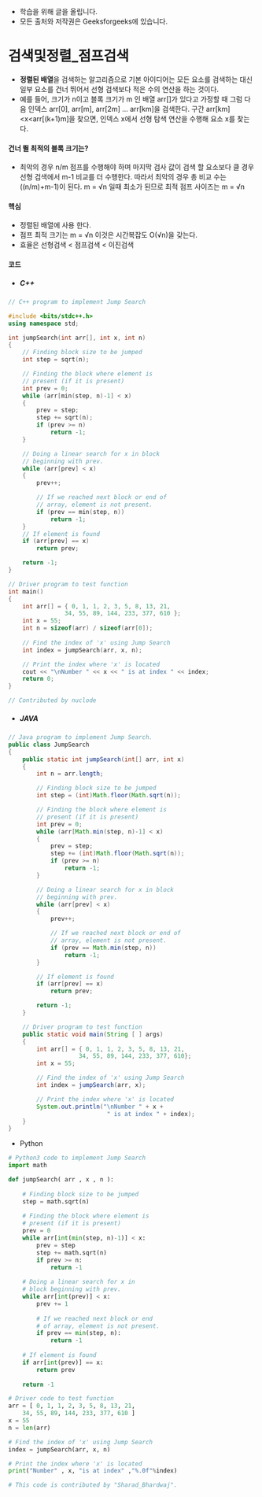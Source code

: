 - 학습을 위해 글을 올립니다.
- 모든 출처와 저작권은 Geeksforgeeks에 있습니다.

[^출처]: https://www.geeksforgeeks.org/



# 검색및정렬_점프검색

- **정렬된 배열**을 검색하는 알고리즘으로 기본 아이디어는 모든 요소를 검색하는 대신 일부 요소를 건너 뛰어서 선형 검색보다 적은 수의 연산을 하는 것이다.
- 예를 들어, 크기가 n이고 블록 크기가 m 인 배열 arr[]가 있다고 가정할 때 그럼 다음 인덱스 arr[0], arr[m], arr[2m] ... arr[km]을 검색한다. 구간 arr[km]<x<arr[(k+1)m]을 찾으면, 인덱스 x에서 선형 탐색 연산을 수행해 요소 x를 찾는다.

#### 건너 뛸 최적의 블록 크기는?

- 최악의 경우 n/m 점프를 수행해야 하며 마지막 검사 값이  검색 할 요소보다 클 경우 선형 검색에서 m-1 비교를 더 수행한다. 따라서 최악의 경우 총 비교 수는 ((n/m)+m-1)이 된다. m = √n 일때 최소가 된므로 최적 점프 사이즈는 m = √n

#### 핵심

- 정렬된 배열에 사용 한다.
- 점프 최적 크기는 m = √n 이것은 시간복잡도 O(√n)을 갖는다.
- 효율은 선형검색 <  점프검색 < 이진검색



#### 코드

- ##### C++

```c++
// C++ program to implement Jump Search 

#include <bits/stdc++.h> 
using namespace std; 

int jumpSearch(int arr[], int x, int n) 
{ 
	// Finding block size to be jumped 
	int step = sqrt(n); 

	// Finding the block where element is 
	// present (if it is present) 
	int prev = 0; 
	while (arr[min(step, n)-1] < x) 
	{ 
		prev = step; 
		step += sqrt(n); 
		if (prev >= n) 
			return -1; 
	} 

	// Doing a linear search for x in block 
	// beginning with prev. 
	while (arr[prev] < x) 
	{ 
		prev++; 

		// If we reached next block or end of 
		// array, element is not present. 
		if (prev == min(step, n)) 
			return -1; 
	} 
	// If element is found 
	if (arr[prev] == x) 
		return prev; 

	return -1; 
} 

// Driver program to test function 
int main() 
{ 
	int arr[] = { 0, 1, 1, 2, 3, 5, 8, 13, 21, 
				34, 55, 89, 144, 233, 377, 610 }; 
	int x = 55; 
	int n = sizeof(arr) / sizeof(arr[0]); 
	
	// Find the index of 'x' using Jump Search 
	int index = jumpSearch(arr, x, n); 

	// Print the index where 'x' is located 
	cout << "\nNumber " << x << " is at index " << index; 
	return 0; 
} 

// Contributed by nuclode 

```

- ##### JAVA

```java
// Java program to implement Jump Search. 
public class JumpSearch 
{ 
	public static int jumpSearch(int[] arr, int x) 
	{ 
		int n = arr.length; 

		// Finding block size to be jumped 
		int step = (int)Math.floor(Math.sqrt(n)); 

		// Finding the block where element is 
		// present (if it is present) 
		int prev = 0; 
		while (arr[Math.min(step, n)-1] < x) 
		{ 
			prev = step; 
			step += (int)Math.floor(Math.sqrt(n)); 
			if (prev >= n) 
				return -1; 
		} 

		// Doing a linear search for x in block 
		// beginning with prev. 
		while (arr[prev] < x) 
		{ 
			prev++; 

			// If we reached next block or end of 
			// array, element is not present. 
			if (prev == Math.min(step, n)) 
				return -1; 
		} 

		// If element is found 
		if (arr[prev] == x) 
			return prev; 

		return -1; 
	} 

	// Driver program to test function 
	public static void main(String [ ] args) 
	{ 
		int arr[] = { 0, 1, 1, 2, 3, 5, 8, 13, 21, 
					34, 55, 89, 144, 233, 377, 610}; 
		int x = 55; 

		// Find the index of 'x' using Jump Search 
		int index = jumpSearch(arr, x); 

		// Print the index where 'x' is located 
		System.out.println("\nNumber " + x + 
							" is at index " + index); 
	} 
} 

```

- Python

```python
# Python3 code to implement Jump Search 
import math 

def jumpSearch( arr , x , n ): 
	
	# Finding block size to be jumped 
	step = math.sqrt(n) 
	
	# Finding the block where element is 
	# present (if it is present) 
	prev = 0
	while arr[int(min(step, n)-1)] < x: 
		prev = step 
		step += math.sqrt(n) 
		if prev >= n: 
			return -1
	
	# Doing a linear search for x in 
	# block beginning with prev. 
	while arr[int(prev)] < x: 
		prev += 1
		
		# If we reached next block or end 
		# of array, element is not present. 
		if prev == min(step, n): 
			return -1
	
	# If element is found 
	if arr[int(prev)] == x: 
		return prev 
	
	return -1

# Driver code to test function 
arr = [ 0, 1, 1, 2, 3, 5, 8, 13, 21, 
	34, 55, 89, 144, 233, 377, 610 ] 
x = 55
n = len(arr) 

# Find the index of 'x' using Jump Search 
index = jumpSearch(arr, x, n) 

# Print the index where 'x' is located 
print("Number" , x, "is at index" ,"%.0f"%index) 

# This code is contributed by "Sharad_Bhardwaj". 

```


